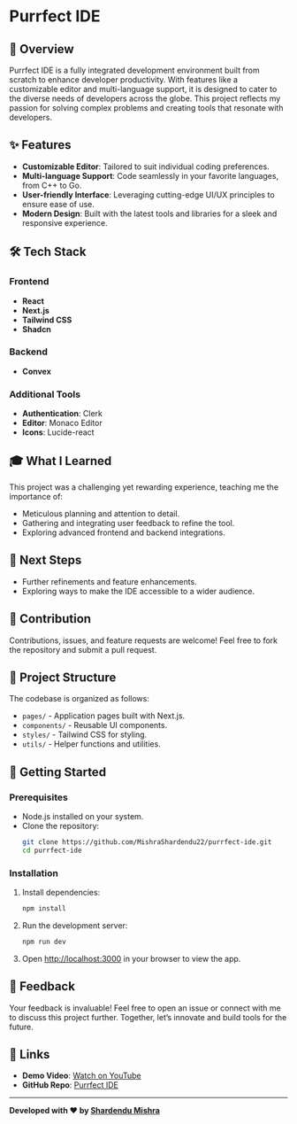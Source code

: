 # Purrfect IDE

## 🚀 Overview
Purrfect IDE is a fully integrated development environment built from scratch to enhance developer productivity. With features like a customizable editor and multi-language support, it is designed to cater to the diverse needs of developers across the globe. This project reflects my passion for solving complex problems and creating tools that resonate with developers.

## ✨ Features
- **Customizable Editor**: Tailored to suit individual coding preferences.
- **Multi-language Support**: Code seamlessly in your favorite languages, from C++ to Go.
- **User-friendly Interface**: Leveraging cutting-edge UI/UX principles to ensure ease of use.
- **Modern Design**: Built with the latest tools and libraries for a sleek and responsive experience.

## 🛠️ Tech Stack
### Frontend
- **React**
- **Next.js**
- **Tailwind CSS**
- **Shadcn**

### Backend
- **Convex**

### Additional Tools
- **Authentication**: Clerk
- **Editor**: Monaco Editor
- **Icons**: Lucide-react

## 🎓 What I Learned
This project was a challenging yet rewarding experience, teaching me the importance of:
- Meticulous planning and attention to detail.
- Gathering and integrating user feedback to refine the tool.
- Exploring advanced frontend and backend integrations.

## 🔮 Next Steps
- Further refinements and feature enhancements.
- Exploring ways to make the IDE accessible to a wider audience.

## 🤝 Contribution
Contributions, issues, and feature requests are welcome! Feel free to fork the repository and submit a pull request.

## 📂 Project Structure
The codebase is organized as follows:
- `pages/` - Application pages built with Next.js.
- `components/` - Reusable UI components.
- `styles/` - Tailwind CSS for styling.
- `utils/` - Helper functions and utilities.

## 📲 Getting Started
### Prerequisites
- Node.js installed on your system.
- Clone the repository:
  ```bash
  git clone https://github.com/MishraShardendu22/purrfect-ide.git
  cd purrfect-ide
  ```

### Installation
1. Install dependencies:
   ```bash
   npm install
   ```
2. Run the development server:
   ```bash
   npm run dev
   ```
3. Open [http://localhost:3000](http://localhost:3000) in your browser to view the app.

## 🌟 Feedback
Your feedback is invaluable! Feel free to open an issue or connect with me to discuss this project further. Together, let’s innovate and build tools for the future.


## 🔗 Links
- **Demo Video**: [Watch on YouTube](https://youtu.be/ksNoJqxavnM)
- **GitHub Repo**: [Purrfect IDE](https://github.com/MishraShardendu22/purrfect-ide)

---
**Developed with ❤️ by [Shardendu Mishra](https://github.com/MishraShardendu22)**
